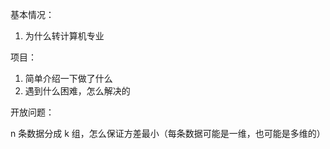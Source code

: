 基本情况：

1. 为什么转计算机专业



项目：

1. 简单介绍一下做了什么
2. 遇到什么困难，怎么解决的



开放问题：

n 条数据分成 k 组，怎么保证方差最小（每条数据可能是一维，也可能是多维的）